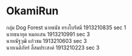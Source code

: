 # OkamiRun
กลุ่ม Dog Forest
นายธนัช ทรงโบรัศมี		 	1913210835	 sec 1	
นายธนายุต หมอเเสน 	 	1913210991 	 sec 3 	
นายณัฐวุฒิ แก้วชม 		 	1913210603	 sec 3	
นายเนติภัทร์ ลี้สมประสงค์  1913210223	  sec 3	

